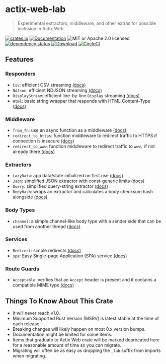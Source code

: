 # actix-web-lab

> Experimental extractors, middleware, and other extras for possible inclusion in Actix Web.

[![crates.io](https://img.shields.io/crates/v/actix-web-lab?label=latest)](https://crates.io/crates/actix-web-lab)
[![Documentation](https://docs.rs/actix-web-lab/badge.svg)](https://docs.rs/actix-web-lab/0.9.0)
![MIT or Apache 2.0 licensed](https://img.shields.io/crates/l/actix-web-lab.svg)
<br />
[![dependency status](https://deps.rs/crate/actix-web-lab/0.9.0/status.svg)](https://deps.rs/crate/actix-web-lab/0.9.0)
[![Download](https://img.shields.io/crates/d/actix-web-lab.svg)](https://crates.io/crates/actix-web-lab)
[![CircleCI](https://circleci.com/gh/robjtede/actix-web-lab/tree/main.svg?style=shield)](https://circleci.com/gh/robjtede/actix-web-lab/tree/main)

## Features
### Responders
- `Csv`: efficient CSV streaming [(docs)](https://docs.rs/actix-web-lab/0.9.0/actix_web_lab/respond/struct.Csv.html)
- `NdJson`: efficient NDJSON streaming [(docs)](https://docs.rs/actix-web-lab/0.9.0/actix_web_lab/respond/struct.NdJson.html)
- `DisplayStream`: efficient line-by-line `Display` streaming [(docs)](https://docs.rs/actix-web-lab/0.9.0/actix_web_lab/respond/struct.DisplayStream.html)
- `Html`: basic string wrapper that responds with HTML Content-Type [(docs)](https://docs.rs/actix-web-lab/0.9.0/actix_web_lab/respond/struct.Html.html)

### Middleware
- `from_fn`: use an async function as a middleware [(docs)](https://docs.rs/actix-web-lab/0.9.0/actix_web_lab/middleware/fn.from_fn.html)
- `redirect_to_https`: function middleware to redirect traffic to HTTPS if connection is insecure [(docs)](https://docs.rs/actix-web-lab/0.9.0/actix_web_lab/middleware/fn.redirect_to_https.html)
- `redirect_to_www`: function middleware to redirect traffic to `www.` if not already there [(docs)](https://docs.rs/actix-web-lab/0.9.0/actix_web_lab/middleware/fn.redirect_to_www.html)

### Extractors
- `LazyData`: app data/state initialized on first use [(docs)](https://docs.rs/actix-web-lab/0.9.0/actix_web_lab/extract/struct.LazyData.html)
- `Json`: simplified JSON extractor with const-generic limits [(docs)](https://docs.rs/actix-web-lab/0.9.0/actix_web_lab/extract/struct.Json.html)
- `Query`: simplified query-string extractor [(docs)](https://docs.rs/actix-web-lab/0.9.0/actix_web_lab/extract/struct.Query.html)
- `BodyHash`: wraps an extractor and calculates a body checksum hash alongside [(docs)](https://docs.rs/actix-web-lab/0.9.0/actix_web_lab/extract/struct.BodyHash.html)

### Body Types
- `channel`: a simple channel-like body type with a sender side that can be used from another thread [(docs)](https://docs.rs/actix-web-lab/0.9.0/actix_web_lab/body/fn.channel.html)

### Services
- `Redirect`: simple redirects [(docs)](https://docs.rs/actix-web-lab/0.9.0/actix_web_lab/web/struct.Redirect.html)
- `spa`: Easy Single-page Application (SPA) service [(docs)](https://docs.rs/actix-web-lab/0.9.0/actix_web_lab/web/fn.spa.html)

### Route Guards
- `Acceptable`: verifies that an `Accept` header is present and it contains a compatible MIME type [(docs)](https://docs.rs/actix-web-lab/0.9.0/actix_web_lab/guard/struct.Acceptable.html)


## Things To Know About This Crate

- It will never reach v1.0.
- Minimum Supported Rust Version (MSRV) is latest stable at the time of each release.
- Breaking changes will likely happen on most 0.x version bumps.
- Documentation might be limited for some items.
- Items that graduate to Actix Web crate will be marked deprecated here for a reasonable amount of time so you can migrate.
- Migrating will often be as easy as dropping the `_lab` suffix from imports when migrating.
